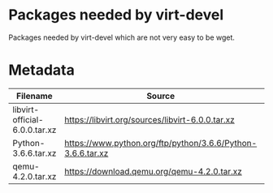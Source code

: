 # Packages needed by virt-devel

Packages needed by virt-devel which are not very easy to be wget.

# Metadata

| Filename | Source | Description |
| --- | --- | --- |
| libvirt-official-6.0.0.tar.xz | https://libvirt.org/sources/libvirt-6.0.0.tar.xz | Libvirt official |
| Python-3.6.6.tar.xz | https://www.python.org/ftp/python/3.6.6/Python-3.6.6.tar.xz | Python source |
| qemu-4.2.0.tar.xz | https://download.qemu.org/qemu-4.2.0.tar.xz | Qemu source |


